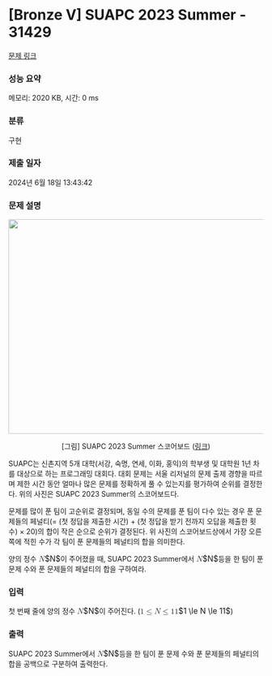 # [Bronze V] SUAPC 2023 Summer - 31429 

[문제 링크](https://www.acmicpc.net/problem/31429) 

### 성능 요약

메모리: 2020 KB, 시간: 0 ms

### 분류

구현

### 제출 일자

2024년 6월 18일 13:43:42

### 문제 설명

<p style="text-align: center;"><img alt="" src="https://u.acmicpc.net/ef1e1da0-2b5a-440e-bb47-c6089f26a449/image1.png" style="width: 1000px; height: 423px;"></p>

<p style="text-align: center;">[그림] SUAPC 2023 Summer 스코어보드 (<a href="https://www.acmicpc.net/contest/spotboard/1104">링크</a>)</p>

<p>SUAPC는 신촌지역 5개 대학(서강, 숙명, 연세, 이화, 홍익)의 학부생 및 대학원 1년 차를 대상으로 하는 프로그래밍 대회다. 대회 문제는 서울 리저널의 문제 출제 경향을 따르며 제한 시간 동안 얼마나 많은 문제를 정확하게 풀 수 있는지를 평가하여 순위를 결정한다. 위의 사진은 SUAPC 2023 Summer의 스코어보드다.</p>

<p>문제를 많이 푼 팀이 고순위로 결정되며, 동일 수의 문제를 푼 팀이 다수 있는 경우 푼 문제들의 페널티(= (첫 정답을 제출한 시간) + (첫 정답을 받기 전까지 오답을 제출한 횟수) × 20)의 합이 작은 순으로 순위가 결정된다. 위 사진의 스코어보드상에서 가장 오른쪽에 적힌 수가 각 팀이 푼 문제들의 페널티의 합을 의미한다.</p>

<p>양의 정수 <mjx-container class="MathJax" jax="CHTML" style="font-size: 109%; position: relative;"><mjx-math class="MJX-TEX" aria-hidden="true"><mjx-mi class="mjx-i"><mjx-c class="mjx-c1D441 TEX-I"></mjx-c></mjx-mi></mjx-math><mjx-assistive-mml unselectable="on" display="inline"><math xmlns="http://www.w3.org/1998/Math/MathML"><mi>N</mi></math></mjx-assistive-mml><span aria-hidden="true" class="no-mathjax mjx-copytext">$N$</span></mjx-container>이 주어졌을 때, SUAPC 2023 Summer에서 <mjx-container class="MathJax" jax="CHTML" style="font-size: 109%; position: relative;"><mjx-math class="MJX-TEX" aria-hidden="true"><mjx-mi class="mjx-i"><mjx-c class="mjx-c1D441 TEX-I"></mjx-c></mjx-mi></mjx-math><mjx-assistive-mml unselectable="on" display="inline"><math xmlns="http://www.w3.org/1998/Math/MathML"><mi>N</mi></math></mjx-assistive-mml><span aria-hidden="true" class="no-mathjax mjx-copytext">$N$</span></mjx-container>등을 한 팀이 푼 문제 수와 푼 문제들의 페널티의 합을 구하여라.</p>

### 입력 

 <p>첫 번째 줄에 양의 정수 <mjx-container class="MathJax" jax="CHTML" style="font-size: 109%; position: relative;"><mjx-math class="MJX-TEX" aria-hidden="true"><mjx-mi class="mjx-i"><mjx-c class="mjx-c1D441 TEX-I"></mjx-c></mjx-mi></mjx-math><mjx-assistive-mml unselectable="on" display="inline"><math xmlns="http://www.w3.org/1998/Math/MathML"><mi>N</mi></math></mjx-assistive-mml><span aria-hidden="true" class="no-mathjax mjx-copytext">$N$</span></mjx-container>이 주어진다. (<mjx-container class="MathJax" jax="CHTML" style="font-size: 109%; position: relative;"><mjx-math class="MJX-TEX" aria-hidden="true"><mjx-mn class="mjx-n"><mjx-c class="mjx-c31"></mjx-c></mjx-mn><mjx-mo class="mjx-n" space="4"><mjx-c class="mjx-c2264"></mjx-c></mjx-mo><mjx-mi class="mjx-i" space="4"><mjx-c class="mjx-c1D441 TEX-I"></mjx-c></mjx-mi><mjx-mo class="mjx-n" space="4"><mjx-c class="mjx-c2264"></mjx-c></mjx-mo><mjx-mn class="mjx-n" space="4"><mjx-c class="mjx-c31"></mjx-c><mjx-c class="mjx-c31"></mjx-c></mjx-mn></mjx-math><mjx-assistive-mml unselectable="on" display="inline"><math xmlns="http://www.w3.org/1998/Math/MathML"><mn>1</mn><mo>≤</mo><mi>N</mi><mo>≤</mo><mn>11</mn></math></mjx-assistive-mml><span aria-hidden="true" class="no-mathjax mjx-copytext">$1 \le N \le 11$</span></mjx-container>)</p>

### 출력 

 <p>SUAPC 2023 Summer에서 <mjx-container class="MathJax" jax="CHTML" style="font-size: 109%; position: relative;"><mjx-math class="MJX-TEX" aria-hidden="true"><mjx-mi class="mjx-i"><mjx-c class="mjx-c1D441 TEX-I"></mjx-c></mjx-mi></mjx-math><mjx-assistive-mml unselectable="on" display="inline"><math xmlns="http://www.w3.org/1998/Math/MathML"><mi>N</mi></math></mjx-assistive-mml><span aria-hidden="true" class="no-mathjax mjx-copytext">$N$</span></mjx-container>등을 한 팀이 푼 문제 수와 푼 문제들의 페널티의 합을 공백으로 구분하여 출력한다.</p>

